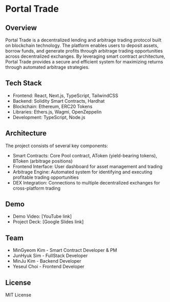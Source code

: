 # Portal Trade

## Overview
Portal Trade is a decentralized lending and arbitrage trading protocol built on blockchain technology. The platform enables users to deposit assets, borrow funds, and generate profits through arbitrage trading opportunities across decentralized exchanges. By leveraging smart contract architecture, Portal Trade provides a secure and efficient system for maximizing returns through automated arbitrage strategies.

## Tech Stack
- Frontend: React, Next.js, TypeScript, TailwindCSS
- Backend: Solidity Smart Contracts, Hardhat
- Blockchain: Ethereum, ERC20 Tokens
- Libraries: Ethers.js, Wagmi, OpenZeppelin
- Development: TypeScript, Node.js

## Architecture
The project consists of several key components:
- Smart Contracts: Core Pool contract, AToken (yield-bearing tokens), BToken (arbitrage positions)
- Frontend Interface: User dashboard for asset management and trading
- Arbitrage Engine: Automated system for identifying and executing profitable trading opportunities
- DEX Integration: Connections to multiple decentralized exchanges for cross-platform trading

## Demo
- Demo Video: [YouTube link]
- Project Deck: [Google Slides link]

## Team
- MinGyeom Kim - Smart Contract Developer & PM
- JunHyuk Sim - FullStack Developer
- MinJu Kim - Backend Developer
- Yeseul Choi - Frontend Developer

## License
MIT License
